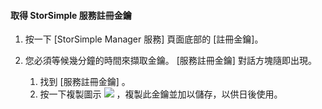 #### <a name="to-get-the-storsimple-service-registration-key"></a>取得 StorSimple 服務註冊金鑰
1. 按一下 [StorSimple Manager 服務] 頁面底部的 [註冊金鑰]。
2. 您必須等候幾分鐘的時間來擷取金鑰。 [服務註冊金鑰]  對話方塊隨即出現。
   
   1. 找到 [服務註冊金鑰] 。
   2. 按一下複製圖示 ![](./media/storsimple-ova-get-service-registration-key/image6-include.png) ，複製此金鑰並加以儲存，以供日後使用。

